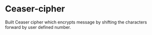 # Ceaser-cipher

Built Ceaser cipher which encrypts message by shifting the characters forward by user defined number.
